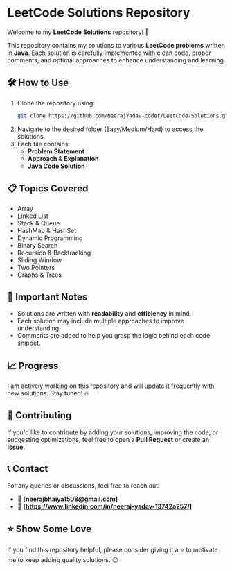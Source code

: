 # LeetCode Solutions Repository

Welcome to my **LeetCode Solutions** repository! 🚀

This repository contains my solutions to various **LeetCode problems** written in **Java**. Each solution is carefully implemented with clean code, proper comments, and optimal approaches to enhance understanding and learning.

## 🛠️ How to Use
1. Clone the repository using:
   ```bash
   git clone https://github.com/NeerajYadav-coder/LeetCode-Solutions.git
   ```
2. Navigate to the desired folder (Easy/Medium/Hard) to access the solutions.
3. Each file contains:
   - **Problem Statement**
   - **Approach & Explanation**
   - **Java Code Solution**

## 📋 Topics Covered
- Array
- Linked List
- Stack & Queue
- HashMap & HashSet
- Dynamic Programming
- Binary Search
- Recursion & Backtracking
- Sliding Window
- Two Pointers
- Graphs & Trees

## 🚨 Important Notes
- Solutions are written with **readability** and **efficiency** in mind.
- Each solution may include multiple approaches to improve understanding.
- Comments are added to help you grasp the logic behind each code snippet.

## 📈 Progress
I am actively working on this repository and will update it frequently with new solutions. Stay tuned! 🔥

## 🤝 Contributing
If you'd like to contribute by adding your solutions, improving the code, or suggesting optimizations, feel free to open a **Pull Request** or create an **Issue**.

## 📞 Contact
For any queries or discussions, feel free to reach out:
- 📧 **[neerajbhaiya1508@gmail.com]**
- 💬 **[https://www.linkedin.com/in/neeraj-yadav-13742a257/]**

## ⭐ Show Some Love
If you find this repository helpful, please consider giving it a ⭐ to motivate me to keep adding quality solutions. 😊

